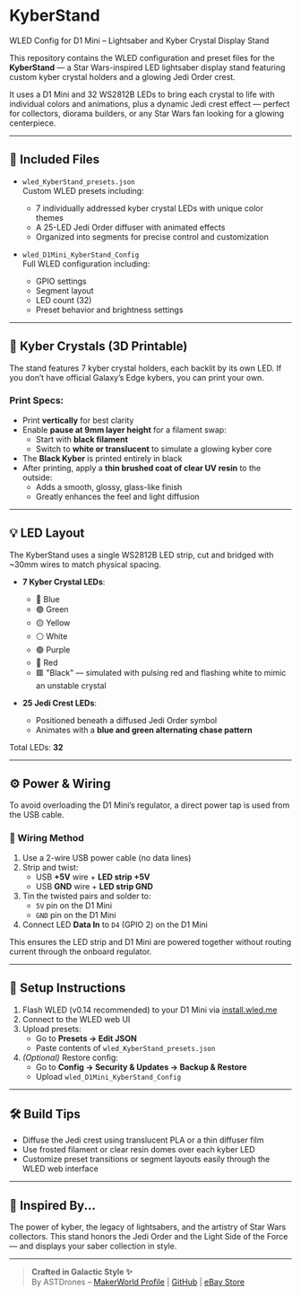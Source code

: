 # KyberStand

WLED Config for D1 Mini – Lightsaber and Kyber Crystal Display Stand

This repository contains the WLED configuration and preset files for the **KyberStand** — a Star Wars-inspired LED lightsaber display stand featuring custom kyber crystal holders and a glowing Jedi Order crest.

It uses a D1 Mini and 32 WS2812B LEDs to bring each crystal to life with individual colors and animations, plus a dynamic Jedi crest effect — perfect for collectors, diorama builders, or any Star Wars fan looking for a glowing centerpiece.

---

## 📁 Included Files

- `wled_KyberStand_presets.json`  
  Custom WLED presets including:
  - 7 individually addressed kyber crystal LEDs with unique color themes
  - A 25-LED Jedi Order diffuser with animated effects
  - Organized into segments for precise control and customization

- `wled_D1Mini_KyberStand_Config`  
  Full WLED configuration including:
  - GPIO settings
  - Segment layout
  - LED count (32)
  - Preset behavior and brightness settings

---

## 💎 Kyber Crystals (3D Printable)

The stand features 7 kyber crystal holders, each backlit by its own LED. If you don’t have official Galaxy’s Edge kybers, you can print your own.

### Print Specs:

- Print **vertically** for best clarity
- Enable **pause at 9mm layer height** for a filament swap:
  - Start with **black filament**
  - Switch to **white or translucent** to simulate a glowing kyber core
- The **Black Kyber** is printed entirely in black
- After printing, apply a **thin brushed coat of clear UV resin** to the outside:
  - Adds a smooth, glossy, glass-like finish
  - Greatly enhances the feel and light diffusion

---

## 💡 LED Layout

The KyberStand uses a single WS2812B LED strip, cut and bridged with ~30mm wires to match physical spacing.

- **7 Kyber Crystal LEDs**:
  - 🔵 Blue
  - 🟢 Green
  - 🟡 Yellow
  - ⚪ White
  - 🟣 Purple
  - 🔴 Red
  - 🟥 "Black" — simulated with pulsing red and flashing white to mimic an unstable crystal

- **25 Jedi Crest LEDs**:
  - Positioned beneath a diffused Jedi Order symbol
  - Animates with a **blue and green alternating chase pattern**

Total LEDs: **32**

---

## ⚙️ Power & Wiring

To avoid overloading the D1 Mini’s regulator, a direct power tap is used from the USB cable.

### 🔌 Wiring Method

1. Use a 2-wire USB power cable (no data lines)
2. Strip and twist:
   - USB **+5V** wire + **LED strip +5V**
   - USB **GND** wire + **LED strip GND**
3. Tin the twisted pairs and solder to:
   - `5V` pin on the D1 Mini
   - `GND` pin on the D1 Mini
4. Connect LED **Data In** to `D4` (GPIO 2) on the D1 Mini

This ensures the LED strip and D1 Mini are powered together without routing current through the onboard regulator.

---

## 🧪 Setup Instructions

1. Flash WLED (v0.14 recommended) to your D1 Mini via [install.wled.me](https://install.wled.me)
2. Connect to the WLED web UI
3. Upload presets:
   - Go to **Presets → Edit JSON**
   - Paste contents of `wled_KyberStand_presets.json`
4. *(Optional)* Restore config:
   - Go to **Config → Security & Updates → Backup & Restore**
   - Upload `wled_D1Mini_KyberStand_Config`

---

## 🛠 Build Tips

- Diffuse the Jedi crest using translucent PLA or a thin diffuser film
- Use frosted filament or clear resin domes over each kyber LED
- Customize preset transitions or segment layouts easily through the WLED web interface

---

## 🌌 Inspired By...

The power of kyber, the legacy of lightsabers, and the artistry of Star Wars collectors. This stand honors the Jedi Order and the Light Side of the Force — and displays your saber collection in style.

---

> **Crafted in Galactic Style ✨**  
> By ASTDrones – [MakerWorld Profile](https://makerworld.com/en/@pumpkin20303) | [GitHub](https://github.com/astdrones) | [eBay Store](https://www.ebay.com.au/usr/astdrones_3d)
